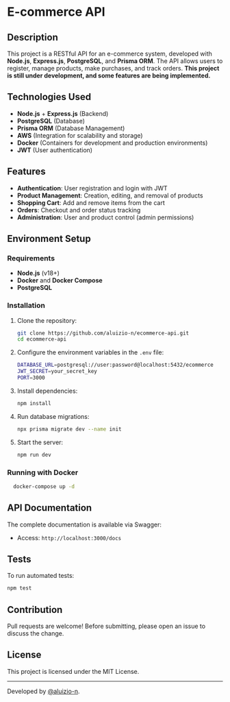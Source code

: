 # E-commerce API

## Description
This project is a RESTful API for an e-commerce system, developed with **Node.js**, **Express.js**, **PostgreSQL**, and **Prisma ORM**. The API allows users to register, manage products, make purchases, and track orders. **This project is still under development, and some features are being implemented.**

## Technologies Used
- **Node.js** + **Express.js** (Backend)
- **PostgreSQL** (Database)
- **Prisma ORM** (Database Management)
- **AWS** (Integration for scalability and storage)
- **Docker** (Containers for development and production environments)
- **JWT** (User authentication)

## Features
- **Authentication**: User registration and login with JWT
- **Product Management**: Creation, editing, and removal of products
- **Shopping Cart**: Add and remove items from the cart
- **Orders**: Checkout and order status tracking
- **Administration**: User and product control (admin permissions)

## Environment Setup

### Requirements
- **Node.js** (v18+)
- **Docker** and **Docker Compose**
- **PostgreSQL**

### Installation
1. Clone the repository:
   ```sh
   git clone https://github.com/aluizio-n/ecommerce-api.git
   cd ecommerce-api
   ```
2. Configure the environment variables in the `.env` file:
   ```sh
   DATABASE_URL=postgresql://user:password@localhost:5432/ecommerce
   JWT_SECRET=your_secret_key
   PORT=3000
   ```
3. Install dependencies:
   ```sh
   npm install
   ```
4. Run database migrations:
   ```sh
   npx prisma migrate dev --name init
   ```
5. Start the server:
   ```sh
   npm run dev
   ```

### Running with Docker
```sh
  docker-compose up -d
```

## API Documentation
The complete documentation is available via Swagger:
- Access: `http://localhost:3000/docs`

## Tests
To run automated tests:
```sh
npm test
```

## Contribution
Pull requests are welcome! Before submitting, please open an issue to discuss the change.

## License
This project is licensed under the MIT License.

---
Developed by [@aluizio-n](https://github.com/aluizio-n).

